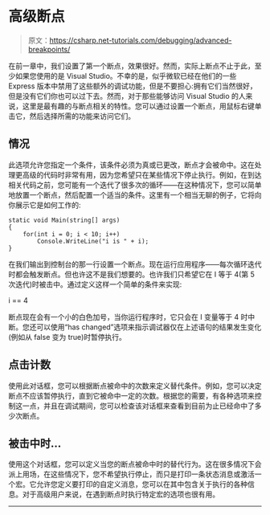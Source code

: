 # 高级断点

> 原文：<https://csharp.net-tutorials.com/debugging/advanced-breakpoints/>

在前一章中，我们设置了第一个断点，效果很好。然而，实际上断点不止于此，至少如果您使用的是 Visual Studio。不幸的是，似乎微软已经在他们的一些 Express 版本中禁用了这些额外的调试功能，但是不要担心:拥有它们当然很好，但是没有它们你也可以过下去。然而，对于那些能够访问 Visual Studio 的人来说，这里是最有趣的与断点相关的特性。您可以通过设置一个断点，用鼠标右键单击它，然后选择所需的功能来访问它们。

## 情况

此选项允许您指定一个条件，该条件必须为真或已更改，断点才会被命中。这在处理更高级的代码时非常有用，因为您希望只在某些情况下停止执行。例如，在到达相关代码之前，您可能有一个迭代了很多次的循环——在这种情况下，您可以简单地放置一个断点，然后配置一个适当的条件。这里有一个相当无聊的例子，它将向你展示它是如何工作的:

```
static void Main(string[] args)
{
    for(int i = 0; i < 10; i++)
        Console.WriteLine("i is " + i);
}
```

在我们输出到控制台的那一行设置一个断点。现在运行应用程序——每次循环迭代时都会触发断点。但也许这不是我们想要的。也许我们只希望它在 I 等于 4(第 5 次迭代)时被击中。通过定义这样一个简单的条件来实现:

i == 4

<input type="hidden" name="IL_IN_ARTICLE">

断点现在会有一个小的白色加号，当你运行程序时，它只会在 I 变量等于 4 时中断。您还可以使用“has changed”选项来指示调试器仅在上述语句的结果发生变化(例如从 false 变为 true)时暂停执行。

## 点击计数

使用此对话框，您可以根据断点被命中的次数来定义替代条件。例如，您可以决定断点不应该暂停执行，直到它被命中一定的次数。根据您的需要，有各种选项来控制这一点，并且在调试期间，您可以检查该对话框来查看到目前为止已经命中了多少次断点。

## 被击中时...

使用这个对话框，您可以定义当您的断点被命中时的替代行为。这在很多情况下会派上用场，在这些情况下，您不希望执行停止，而只是打印一条状态消息或激活一个宏。它允许您定义要打印的自定义消息，您可以在其中包含关于执行的各种信息。对于高级用户来说，在遇到断点时执行特定宏的选项也很有用。

* * *